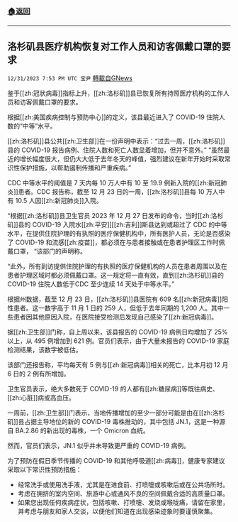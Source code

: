 ###  [:house:返回](README.md)
---


## 洛杉矶县医疗机构恢复对工作人员和访客佩戴口罩的要求
`12/31/2023 7:53 PM UTC 宝尹` [轉載自GNews](https://gnews.org/articles/2170605)

鉴于[[zh:冠状病毒]]指标上升，[[zh:洛杉矶]]县已恢复所有持照医疗机构的工作人员和访客佩戴口罩的要求。

根据[[zh:美国疾病控制与预防中心]]的定义，该县最近进入了 COVID-19 住院人数的“中等”水平。

[[zh:洛杉矶]]县公共[[zh:卫生部]]在一份声明中表示：“过去一周，[[zh:洛杉矶]]县的 COVID-19 报告病例、住院人数和死亡人数显着增加，但并不意外。” “虽然最近的增长幅度很大，但仍大大低于去年冬天的峰值，强烈建议在新年开始时采取常识性保护措施，以帮助遏制传播和严重疾病。” 

CDC 中等水平的阈值是 7 天内每 10 万人中有 10 至 19.9 例新入院的[[zh:新冠肺炎]]患者。CDC 报告称，截至 12 月 23 日的一周，[[zh:洛杉矶]]县每 10 万人中有 10.5 人因[[zh:新冠肺炎]]入院。

“根据[[zh:洛杉矶]]县卫生官员 2023 年 12 月 27 日发布的命令，当时[[zh:洛杉矶]]县的 COVID-19 入院水[[zh:平安]][[zh:吉利]]斯县达到或超过了 CDC 的中等水平，在提供住院护理的有执照的医疗保健机构中，所有医护人员，无论是否感染了 COVID-19 和流感[[zh:疫苗]]，都必须在与患者接触或在患者护理区工作时佩戴口罩， “该部门的声明称。

“此外，所有到访提供住院护理的有执照的医疗保健机构的人员在患者周围以及在患者护理区域时都必须佩戴口罩。这一规定将一直有效，直到[[zh:洛杉矶]]县的 COVID-19 住院人数低于CDC 至少连续 14 天处于中等水平。” 

根据州数据，截至 12 月 23 日，[[zh:洛杉矶]]县医院有 609 名[[zh:新冠病毒]]阳性患者。这一数字高于 11 月 1 日的 259 人，但低于去年同期的 1,200 人。其中一些患者因其他原因入院，在医院接受检测后发现自己感染了[[zh:新冠病毒]]。

据[[zh:卫生部]]门称，自上周以来，该县报告的 COVID-19 病例日均增加了 25% 以上，从 495 例增加到 621 例。官员们表示，由于大量未报告的 COVID-19 家庭检测结果，该数字被低估。

该部门还报告称，平均每天有 5 例与[[zh:新冠病毒]]相关的死亡，比本月初 12 月 6 日的 2 例有所增加。

卫生官员表示，绝大多数死于 COVID-19 的人都有[[zh:糖尿病]]等既往病史、[[zh:心脏]]病或高血压。

一周前，[[zh:卫生部]]门表示，当地传播增加的至少一部分可能是由在[[zh:洛杉矶]]县占据主导地位的新的 COVID-19 毒株推动的，其中包括 JN.1，这是一种源自 BA.2.86 的新出现的毒株，一个 Omicron 血统。

然而，官员们表示，JN.1 似乎并未导致更严重的 COVID-19 病例。

为了预防在假日季节传播的 COVID-19 和其他呼吸道[[zh:病毒]]，健康专家建议采取以下常识性预防措施：

- 经常洗手或使用洗手液，尤其是在进食前、打喷嚏或咳嗽后或在公共场所时。
- 考虑在拥挤的室内空间、旅游中心或通风不良的空间佩戴合适的高质量口罩。
- 如果您出现任何疾病症状，包括咳嗽、打喷嚏、发烧或喉咙痛，请留在家里，并考虑与朋友和家人交谈，以便他们知道在出现感染迹象时要谨慎聚集。

